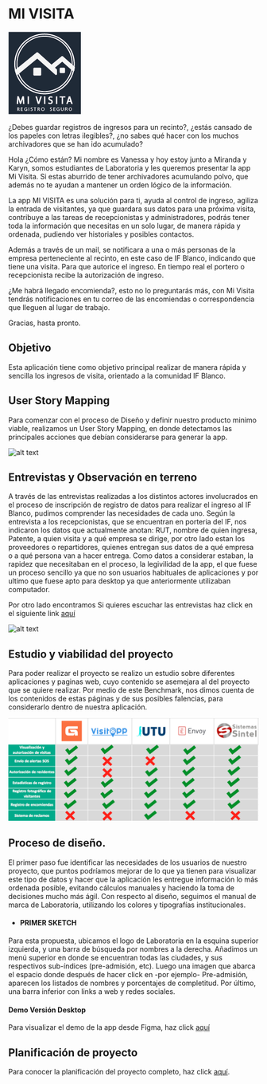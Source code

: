 # MI VISITA 
![alt text](https://github.com/VanessaAzocar/scl-2018-01-ProyectoFinalCore/blob/master/docs/img/Logo%20para%20Splash.png)

¿Debes guardar registros de ingresos para un recinto?, ¿estás cansado de los papeles con letras ilegibles?, ¿no sabes qué hacer con los muchos archivadores que se han ido acumulado? 

Hola ¿Cómo están? Mi nombre es Vanessa y hoy estoy junto a Miranda y Karyn, somos estudiantes de Laboratoria y les queremos presentar la app Mi Visita.
Si estas aburrido de tener archivadores acumulando polvo, que además no te ayudan a mantener un orden lógico de la información.

La app MI VISITA es una solución para ti, ayuda al control de ingreso, agiliza la entrada de visitantes, ya que guardara sus datos para una próxima visita, contribuye a las tareas de recepcionistas y administradores, podrás tener toda la información que necesitas en un solo lugar, de manera rápida y ordenada, pudiendo ver historiales y posibles contactos.

Además a través de un mail, se notificara a una o más personas de la empresa perteneciente al recinto, en este caso de IF Blanco, indicando que tiene una visita. Para que autorice el ingreso. En tiempo real el portero o recepcionista recibe la autorización de ingreso. 

¿Me habrá llegado encomienda?, esto no lo preguntarás más, con Mi Visita tendrás notificaciones en tu correo de las encomiendas o correspondencia que lleguen al lugar de trabajo.

Gracias, hasta pronto.

## Objetivo

Esta aplicación tiene como objetivo principal realizar de manera rápida y sencilla los ingresos de visita, orientado a la comunidad IF Blanco.

## User Story Mapping

Para comenzar con el proceso de Diseño y definir nuestro producto minimo viable, realizamos un User Story Mapping, en donde detectamos las principales acciones que debían considerarse para generar la app.

![alt text](https://github.com/VanessaAzocar/scl-2018-01-ProyectoFinalCore/blob/master/docs/readme/user%20story%20mapping.jpg)

## Entrevistas y Observación en terreno

A través de las entrevistas realizadas a los distintos actores involucrados en el proceso de inscripción de registro de datos para realizar el ingreso al IF Blanco, pudimos comprender las necesidades de cada uno.
Según la entrevista a los recepcionistas, que se encuentran en porteria del IF, nos indicaron los datos que actualmente anotan: RUT, nombre de quien ingresa, Patente, a quien visita y a qué empresa se dirige, por otro lado estan los proveedores o repartidores, quienes entregan sus datos de a qué empresa o a qué persona van a hacer entrega. Como datos a considerar estaban, la rapidez que necesitaban en el proceso, la legivilidad de la app, el que fuese un proceso sencillo ya que no son usuarios habituales de aplicaciones y por ultimo que fuese apto para desktop ya que anteriormente utilizaban computador.

Por otro lado encontramos 
Si quieres escuchar las entrevistas haz click en el siguiente link  [aquí](https://drive.google.com/open?id=1z2LvZOBc-ML2WTWoDIy-x3CYHbehNPaE)

![alt text](https://github.com/VanessaAzocar/scl-2018-01-ProyectoFinalCore/blob/master/docs/readme/Obsevacion%20en%20terreno.jpg)


## Estudio y viabilidad del proyecto

Para poder realizar el proyecto se realizo un estudio sobre diferentes aplicaciones y paginas web, cuyo contenido se asemejara al del proyecto que se quiere realizar. Por medio de este Benchmark, nos dimos cuenta de los contenidos de estas páginas y de sus posibles falencias, para considerarlo dentro de nuestra aplicación. 

![alt text](https://github.com/VanessaAzocar/scl-2018-01-ProyectoFinalCore/blob/master/docs/readme/Benchmark.png)




## Proceso de diseño.

El primer paso fue identificar las necesidades de los usuarios de nuestro proyecto, que puntos podríamos mejorar de lo que ya tienen para visualizar este tipo de datos y hacer que la aplicación les entregue información lo más ordenada posible, evitando cálculos manuales y haciendo la toma de decisiones mucho más ágil.
Con respecto al diseño, seguimos el manual de marca de Laboratoria, utilizando los colores y tipografías institucionales. 

* ####  PRIMER SKETCH

Para esta propuesta, ubicamos el logo de Laboratoria en la esquina superior izquierda, y una barra de búsqueda por nombres a la derecha.
Añadimos un menú superior en donde se encuentran todas las ciudades, y sus respectivos sub-índices (pre-admisión, etc).
Luego una imagen que abarca el espacio donde después de hacer click en -por ejemplo- Pre-admisión, aparecen los listados de nombres y porcentajes de completitud. Por último, una barra inferior con links a web y redes sociales.



#### Demo Versión Desktop

Para visualizar el demo de la app desde Figma, haz click [aquí](https://www.figma.com/proto/Yn4TRloHzWhiyEA6a7fhvHip/Untitled?scaling=min-zoom&node-id=1%3A396) 

## Planificación de proyecto

Para conocer la planificación del proyecto completo, haz click [aquí](https://trello.com/b/l8M2dMwT/recepci%C3%B3n).



